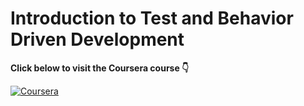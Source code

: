 # Introduction to Test and Behavior Driven Development  

**Click below to visit the Coursera course 👇**  

[![Coursera](https://img.shields.io/badge/Coursera-Test%20%26%20Behavior%20Driven%20Development-blue?style=for-the-badge&logo=Coursera)](https://www.coursera.org/learn/test-and-behavior-driven-development-tdd-bdd)
